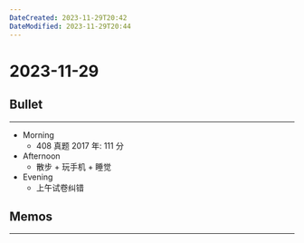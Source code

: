 ```yaml
---
DateCreated: 2023-11-29T20:42
DateModified: 2023-11-29T20:44
---
```

# 2023-11-29

## Bullet
---
- Morning
	- 408 真题 2017 年: 111 分
- Afternoon
	- 散步 + 玩手机 + 睡觉
- Evening
	- 上午试卷纠错
## Memos
---
